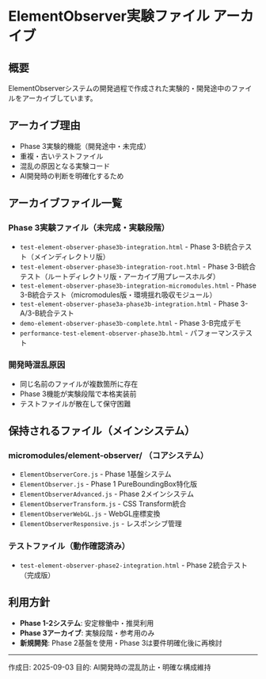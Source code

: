 # ElementObserver実験ファイル アーカイブ

## 概要
ElementObserverシステムの開発過程で作成された実験的・開発途中のファイルをアーカイブしています。

## アーカイブ理由
- Phase 3実験的機能（開発途中・未完成）
- 重複・古いテストファイル
- 混乱の原因となる実験コード
- AI開発時の判断を明確化するため

## アーカイブファイル一覧

### Phase 3実験ファイル（未完成・実験段階）
- `test-element-observer-phase3b-integration.html` - Phase 3-B統合テスト（メインディレクトリ版）
- `test-element-observer-phase3b-integration-root.html` - Phase 3-B統合テスト（ルートディレクトリ版・アーカイブ用プレースホルダ）
- `test-element-observer-phase3b-integration-micromodules.html` - Phase 3-B統合テスト（micromodules版・環境揺れ吸収モジュール）
- `test-element-observer-phase3a-phase3b-integration.html` - Phase 3-A/3-B統合テスト
- `demo-element-observer-phase3b-complete.html` - Phase 3-B完成デモ
- `performance-test-element-observer-phase3b.html` - パフォーマンステスト

### 開発時混乱原因
- 同じ名前のファイルが複数箇所に存在
- Phase 3機能が実験段階で本格実装前
- テストファイルが散在して保守困難

## 保持されるファイル（メインシステム）

### micromodules/element-observer/ （コアシステム）
- `ElementObserverCore.js` - Phase 1基盤システム
- `ElementObserver.js` - Phase 1 PureBoundingBox特化版
- `ElementObserverAdvanced.js` - Phase 2メインシステム
- `ElementObserverTransform.js` - CSS Transform統合
- `ElementObserverWebGL.js` - WebGL座標変換
- `ElementObserverResponsive.js` - レスポンシブ管理

### テストファイル（動作確認済み）
- `test-element-observer-phase2-integration.html` - Phase 2統合テスト（完成版）

## 利用方針
- **Phase 1-2システム**: 安定稼働中・推奨利用
- **Phase 3アーカイブ**: 実験段階・参考用のみ
- **新規開発**: Phase 2基盤を使用・Phase 3は要件明確化後に再検討

---

作成日: 2025-09-03
目的: AI開発時の混乱防止・明確な構成維持
